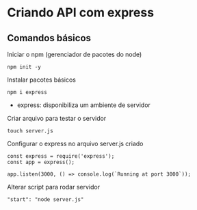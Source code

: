 # Criando API com express

## Comandos básicos

Iniciar o npm (gerenciador de pacotes do node)
```
npm init -y
```

Instalar pacotes básicos
```
npm i express
```
* express: disponibiliza um ambiente de servidor

Criar arquivo para testar o servidor
```
touch server.js
```

Configurar o express no arquivo server.js criado
```
const express = require('express');
const app = express();

app.listen(3000, () => console.log(`Running at port 3000`));
```

Alterar script para rodar servidor
```
"start": "node server.js"
```